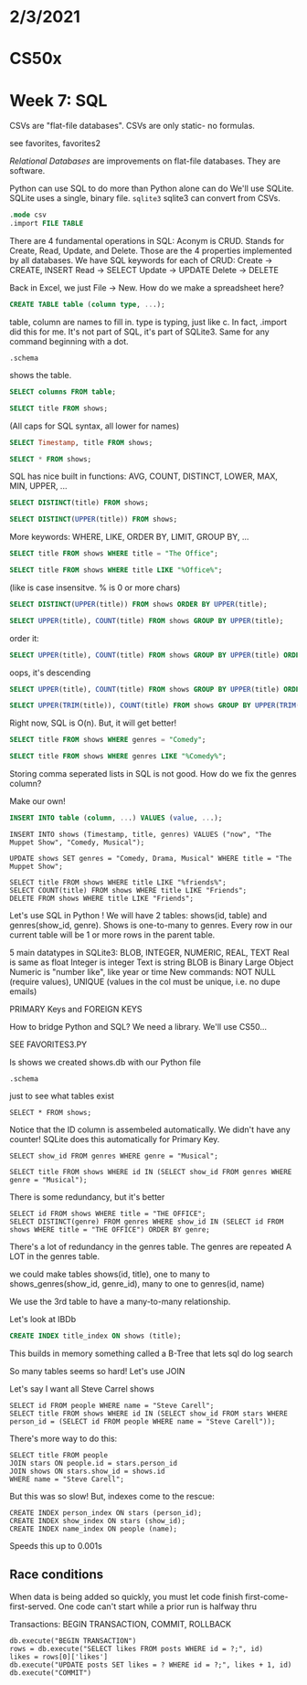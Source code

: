 # 2/3/2021
# CS50x
# Week 7: SQL

CSVs are "flat-file databases". CSVs are only static- no formulas.

see favorites, favorites2

*Relational Databases* are improvements on flat-file databases. They are software.

Python can use SQL to do more than Python alone can do
We'll use SQLite.
SQLite uses a single, binary file. ```sqlite3```
sqlite3 can convert from CSVs.


```sql
.mode csv
.import FILE TABLE
```
There are 4 fundamental operations in SQL:
Aconym is CRUD. Stands for Create, Read, Update, and Delete.
Those are the 4 properties implemented by all databases.
We have SQL keywords for each of CRUD:
Create -> CREATE, INSERT
Read -> SELECT
Update -> UPDATE
Delete -> DELETE

Back in Excel, we just File -> New. How do we make a spreadsheet here?
```sql
CREATE TABLE table (column type, ...);
```
table, column are names to fill in. type is typing, just like c.
In fact, .import did this for me. It's not part of SQL, it's part of SQLite3. Same for any command beginning with a dot.
```SQLite3
.schema
```
shows the table.

```SQL
SELECT columns FROM table;
```
```SQL
SELECT title FROM shows;
```
(All caps for SQL syntax, all lower for names)
```SQL
SELECT Timestamp, title FROM shows;
```
```SQL
SELECT * FROM shows;
```
SQL has nice built in functions: AVG, COUNT, DISTINCT, LOWER, MAX, MIN, UPPER, ...
```SQL
SELECT DISTINCT(title) FROM shows;
```
```SQL
SELECT DISTINCT(UPPER(title)) FROM shows;
```
More keywords: WHERE, LIKE, ORDER BY, LIMIT, GROUP BY, ...
```SQL
SELECT title FROM shows WHERE title = "The Office";
```
```SQL
SELECT title FROM shows WHERE title LIKE "%Office%";
```
(like is case insensitve. % is 0 or more chars)

```sql
SELECT DISTINCT(UPPER(title)) FROM shows ORDER BY UPPER(title);
```

```sql
SELECT UPPER(title), COUNT(title) FROM shows GROUP BY UPPER(title);
```
order it:
```sql
SELECT UPPER(title), COUNT(title) FROM shows GROUP BY UPPER(title) ORDER BY COUNT(title);
```
oops, it's descending
```sql
SELECT UPPER(title), COUNT(title) FROM shows GROUP BY UPPER(title) ORDER BY COUNT(title) DESC LIMIT 10;
```

```sql
SELECT UPPER(TRIM(title)), COUNT(title) FROM shows GROUP BY UPPER(TRIM(title)) ORDER BY COUNT(title) DESC LIMIT 10;
```

Right now, SQL is O(n). But, it will get better!


```sql
SELECT title FROM shows WHERE genres = "Comedy";
```
```sql
SELECT title FROM shows WHERE genres LIKE "%Comedy%";
```
Storing comma seperated lists in SQL is not good. How do we fix the genres column?


Make our own!
```SQL
INSERT INTO table (column, ...) VALUES (value, ...);
```
```
INSERT INTO shows (Timestamp, title, genres) VALUES ("now", "The Muppet Show", "Comedy, Musical");
```
```
UPDATE shows SET genres = "Comedy, Drama, Musical" WHERE title = "The Muppet Show";
```




```
SELECT title FROM shows WHERE title LIKE "%friends%";
SELECT COUNT(title) FROM shows WHERE title LIKE "Friends";
DELETE FROM shows WHERE title LIKE "Friends";
```

Let's use SQL in Python !
We will have 2 tables: shows(id, table) and genres(show_id, genre). Shows is one-to-many to genres.
Every row in our current table will be 1 or more rows in the parent table.

5 main datatypes in SQLite3: BLOB, INTEGER, NUMERIC, REAL, TEXT
Real is same as float
Integer is integer
Text is string
BLOB is Binary Large Object
Numeric is "number like", like year or time
New commands: NOT NULL (require values), UNIQUE (values in the col must be unique, i.e. no dupe emails)

PRIMARY Keys and FOREIGN KEYS

How to bridge Python and SQL? We need a library. We'll use CS50...

SEE FAVORITES3.PY

ls shows we created shows.db with our Python file
```sqlite3
.schema
```
just to see what tables exist

```
SELECT * FROM shows;
```
Notice that the ID column is assembeled automatically. We didn't have any counter! SQLite does this automatically for Primary Key.

```
SELECT show_id FROM genres WHERE genre = "Musical";
```


```
SELECT title FROM shows WHERE id IN (SELECT show_id FROM genres WHERE genre = "Musical");
```

There is some redundancy, but it's better

```
SELECT id FROM shows WHERE title = "THE OFFICE";
SELECT DISTINCT(genre) FROM genres WHERE show_id IN (SELECT id FROM shows WHERE title = "THE OFFICE") ORDER BY genre;
```

There's a lot of redundancy in the genres table. The genres are repeated A LOT in the genres table.

we could make tables shows(id, title), one to many to shows\_genres(show\_id, genre\_id), many to one to genres(id, name)

We use the 3rd table to have a many-to-many relationship.




Let's look at IBDb

```SQL
CREATE INDEX title_index ON shows (title);
```
This builds in memory something called a B-Tree that lets sql do log search


So many tables seems so hard! Let's use JOIN

Let's say I want all Steve Carrel shows

```
SELECT id FROM people WHERE name = "Steve Carell";
SELECT title FROM shows WHERE id IN (SELECT show_id FROM stars WHERE person_id = (SELECT id FROM people WHERE name = "Steve Carell"));
```
There's more way to do this:
```
SELECT title FROM people
JOIN stars ON people.id = stars.person_id
JOIN shows ON stars.show_id = shows.id
WHERE name = "Steve Carell";
```
But this was so slow! But, indexes come to the rescue:
```
CREATE INDEX person_index ON stars (person_id);
CREATE INDEX show_index ON stars (show_id);
CREATE INDEX name_index ON people (name);
```
Speeds this up to 0.001s

## Race conditions
When data is being added so quickly, you must let code finish first-come-first-served. One code can't start while a prior run is halfway thru

Transactions: BEGIN TRANSACTION, COMMIT, ROLLBACK

```
db.execute("BEGIN TRANSACTION")
rows = db.execute("SELECT likes FROM posts WHERE id = ?;", id)
likes = rows[0]['likes']
db.execute("UPDATE posts SET likes = ? WHERE id = ?;", likes + 1, id)
db.execute("COMMIT")
```
